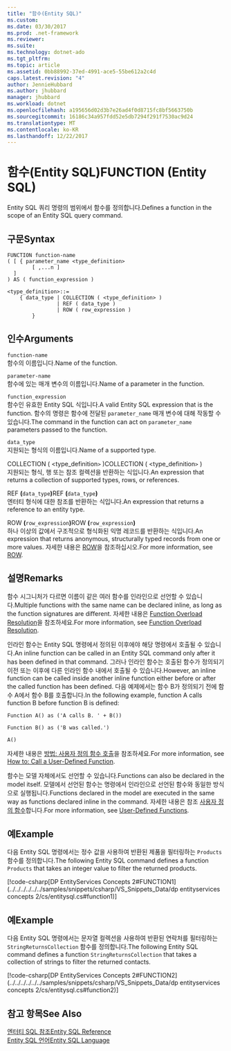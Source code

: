 ```yaml
---
title: "함수(Entity SQL)"
ms.custom: 
ms.date: 03/30/2017
ms.prod: .net-framework
ms.reviewer: 
ms.suite: 
ms.technology: dotnet-ado
ms.tgt_pltfrm: 
ms.topic: article
ms.assetid: 0bb88992-37ed-4991-ace5-55be612a2c4d
caps.latest.revision: "4"
author: JennieHubbard
ms.author: jhubbard
manager: jhubbard
ms.workload: dotnet
ms.openlocfilehash: a195656d02d3b7e26ad4f0d8715fc8bf5663750b
ms.sourcegitcommit: 16186c34a957fdd52e5db7294f291f7530ac9d24
ms.translationtype: MT
ms.contentlocale: ko-KR
ms.lasthandoff: 12/22/2017
---
```

# <a name="function-entity-sql"></a><span data-ttu-id="e0a3a-102">함수(Entity SQL)</span><span class="sxs-lookup"><span data-stu-id="e0a3a-102">FUNCTION (Entity SQL)</span></span>
<span data-ttu-id="e0a3a-103">Entity SQL 쿼리 명령의 범위에서 함수를 정의합니다.</span><span class="sxs-lookup"><span data-stu-id="e0a3a-103">Defines a function in the scope of an Entity SQL query command.</span></span>  
  
## <a name="syntax"></a><span data-ttu-id="e0a3a-104">구문</span><span class="sxs-lookup"><span data-stu-id="e0a3a-104">Syntax</span></span>  
  
```  
FUNCTION function-name  
( [ { parameter_name <type_definition>   
        [ ,...n ]  
  ]  
) AS ( function_expression )   
  
<type_definition>::=  
    { data_type | COLLECTION ( <type_definition> )   
                | REF ( data_type )   
                | ROW ( row_expression )   
        }   
```  
  
## <a name="arguments"></a><span data-ttu-id="e0a3a-105">인수</span><span class="sxs-lookup"><span data-stu-id="e0a3a-105">Arguments</span></span>  
 `function-name`  
 <span data-ttu-id="e0a3a-106">함수의 이름입니다.</span><span class="sxs-lookup"><span data-stu-id="e0a3a-106">Name of the function.</span></span>  
  
 `parameter-name`  
 <span data-ttu-id="e0a3a-107">함수에 있는 매개 변수의 이름입니다.</span><span class="sxs-lookup"><span data-stu-id="e0a3a-107">Name of a parameter in the function.</span></span>  
  
 `function_expression`  
 <span data-ttu-id="e0a3a-108">함수인 유효한 Entity SQL 식입니다.</span><span class="sxs-lookup"><span data-stu-id="e0a3a-108">A valid Entity SQL expression that is the function.</span></span> <span data-ttu-id="e0a3a-109">함수의 명령은 함수에 전달된 `parameter_name` 매개 변수에 대해 작동할 수 있습니다.</span><span class="sxs-lookup"><span data-stu-id="e0a3a-109">The command in the function can act on `parameter_name` parameters passed to the function.</span></span>  
  
 `data_type`  
 <span data-ttu-id="e0a3a-110">지원되는 형식의 이름입니다.</span><span class="sxs-lookup"><span data-stu-id="e0a3a-110">Name of a supported type.</span></span>  
  
 <span data-ttu-id="e0a3a-111">COLLECTION ( <type_definition`>` )</span><span class="sxs-lookup"><span data-stu-id="e0a3a-111">COLLECTION ( <type_definition`>` )</span></span>  
 <span data-ttu-id="e0a3a-112">지원되는 형식, 행 또는 참조 컬렉션을 반환하는 식입니다.</span><span class="sxs-lookup"><span data-stu-id="e0a3a-112">An expression that returns a collection of supported types, rows, or references.</span></span>  
  
 <span data-ttu-id="e0a3a-113">REF **(**`data_type`**)**</span><span class="sxs-lookup"><span data-stu-id="e0a3a-113">REF **(**`data_type`**)**</span></span>  
 <span data-ttu-id="e0a3a-114">엔터티 형식에 대한 참조를 반환하는 식입니다.</span><span class="sxs-lookup"><span data-stu-id="e0a3a-114">An expression that returns a reference to an entity type.</span></span>  
  
 <span data-ttu-id="e0a3a-115">ROW **(**`row_expression`**)**</span><span class="sxs-lookup"><span data-stu-id="e0a3a-115">ROW **(**`row_expression`**)**</span></span>  
 <span data-ttu-id="e0a3a-116">하나 이상의 값에서 구조적으로 형식화된 익명 레코드를 반환하는 식입니다.</span><span class="sxs-lookup"><span data-stu-id="e0a3a-116">An expression that returns anonymous, structurally typed records from one or more values.</span></span> <span data-ttu-id="e0a3a-117">자세한 내용은 [ROW](../../../../../../docs/framework/data/adonet/ef/language-reference/row-entity-sql.md)을 참조하십시오.</span><span class="sxs-lookup"><span data-stu-id="e0a3a-117">For more information, see [ROW](../../../../../../docs/framework/data/adonet/ef/language-reference/row-entity-sql.md).</span></span>  
  
## <a name="remarks"></a><span data-ttu-id="e0a3a-118">설명</span><span class="sxs-lookup"><span data-stu-id="e0a3a-118">Remarks</span></span>  
 <span data-ttu-id="e0a3a-119">함수 시그니처가 다르면 이름이 같은 여러 함수를 인라인으로 선언할 수 있습니다.</span><span class="sxs-lookup"><span data-stu-id="e0a3a-119">Multiple functions with the same name can be declared inline, as long as the function signatures are different.</span></span> <span data-ttu-id="e0a3a-120">자세한 내용은 [Function Overload Resolution](../../../../../../docs/framework/data/adonet/ef/language-reference/function-overload-resolution-entity-sql.md)을 참조하세요.</span><span class="sxs-lookup"><span data-stu-id="e0a3a-120">For more information, see [Function Overload Resolution](../../../../../../docs/framework/data/adonet/ef/language-reference/function-overload-resolution-entity-sql.md).</span></span>  
  
 <span data-ttu-id="e0a3a-121">인라인 함수는 Entity SQL 명령에서 정의된 이후에야 해당 명령에서 호출될 수 있습니다.</span><span class="sxs-lookup"><span data-stu-id="e0a3a-121">An inline function can be called in an Entity SQL command only after it has been defined in that command.</span></span> <span data-ttu-id="e0a3a-122">그러나 인라인 함수는 호출된 함수가 정의되기 이전 또는 이후에 다른 인라인 함수 내에서 호출될 수 있습니다.</span><span class="sxs-lookup"><span data-stu-id="e0a3a-122">However, an inline function can be called inside another inline function either before or after the called function has been defined.</span></span> <span data-ttu-id="e0a3a-123">다음 예제에서는 함수 B가 정의되기 전에 함수 A에서 함수 B를 호출합니다.</span><span class="sxs-lookup"><span data-stu-id="e0a3a-123">In the following example, function A calls function B before function B is defined:</span></span>  
  
 `Function A() as ('A calls B. ' + B())`  
  
 `Function B() as ('B was called.')`  
  
 `A()`  
  
 <span data-ttu-id="e0a3a-124">자세한 내용은 [방법: 사용자 정의 함수 호출](http://msdn.microsoft.com/en-us/ad131b86-8b4e-4747-8605-d4fc64fb9d02)을 참조하세요.</span><span class="sxs-lookup"><span data-stu-id="e0a3a-124">For more information, see [How to: Call a User-Defined Function](http://msdn.microsoft.com/en-us/ad131b86-8b4e-4747-8605-d4fc64fb9d02).</span></span>  
  
 <span data-ttu-id="e0a3a-125">함수는 모델 자체에서도 선언할 수 있습니다.</span><span class="sxs-lookup"><span data-stu-id="e0a3a-125">Functions can also be declared in the model itself.</span></span> <span data-ttu-id="e0a3a-126">모델에서 선언된 함수는 명령에서 인라인으로 선언된 함수와 동일한 방식으로 실행됩니다.</span><span class="sxs-lookup"><span data-stu-id="e0a3a-126">Functions declared in the model are executed in the same way as functions declared inline in the command.</span></span> <span data-ttu-id="e0a3a-127">자세한 내용은 참조 [사용자 정의 함수](../../../../../../docs/framework/data/adonet/ef/language-reference/user-defined-functions-entity-sql.md)합니다.</span><span class="sxs-lookup"><span data-stu-id="e0a3a-127">For more information, see [User-Defined Functions](../../../../../../docs/framework/data/adonet/ef/language-reference/user-defined-functions-entity-sql.md).</span></span>  
  
## <a name="example"></a><span data-ttu-id="e0a3a-128">예</span><span class="sxs-lookup"><span data-stu-id="e0a3a-128">Example</span></span>  
 <span data-ttu-id="e0a3a-129">다음 Entity SQL 명령에서는 정수 값을 사용하여 반환된 제품을 필터링하는 `Products` 함수를 정의합니다.</span><span class="sxs-lookup"><span data-stu-id="e0a3a-129">The following Entity SQL command defines a function `Products` that takes an integer value to filter the returned products.</span></span>  
  
 [!code-csharp[DP EntityServices Concepts 2#FUNCTION1](../../../../../../samples/snippets/csharp/VS_Snippets_Data/dp entityservices concepts 2/cs/entitysql.cs#function1)]  
  
## <a name="example"></a><span data-ttu-id="e0a3a-130">예</span><span class="sxs-lookup"><span data-stu-id="e0a3a-130">Example</span></span>  
 <span data-ttu-id="e0a3a-131">다음 Entity SQL 명령에서는 문자열 컬렉션을 사용하여 반환된 연락처를 필터링하는 `StringReturnsCollection` 함수를 정의합니다.</span><span class="sxs-lookup"><span data-stu-id="e0a3a-131">The following Entity SQL command defines a function `StringReturnsCollection` that takes a collection of strings to filter the returned contacts.</span></span>  
  
 [!code-csharp[DP EntityServices Concepts 2#FUNCTION2](../../../../../../samples/snippets/csharp/VS_Snippets_Data/dp entityservices concepts 2/cs/entitysql.cs#function2)]  
  
## <a name="see-also"></a><span data-ttu-id="e0a3a-132">참고 항목</span><span class="sxs-lookup"><span data-stu-id="e0a3a-132">See Also</span></span>  
 [<span data-ttu-id="e0a3a-133">엔터티 SQL 참조</span><span class="sxs-lookup"><span data-stu-id="e0a3a-133">Entity SQL Reference</span></span>](../../../../../../docs/framework/data/adonet/ef/language-reference/entity-sql-reference.md)  
 [<span data-ttu-id="e0a3a-134">Entity SQL 언어</span><span class="sxs-lookup"><span data-stu-id="e0a3a-134">Entity SQL Language</span></span>](../../../../../../docs/framework/data/adonet/ef/language-reference/entity-sql-language.md)
